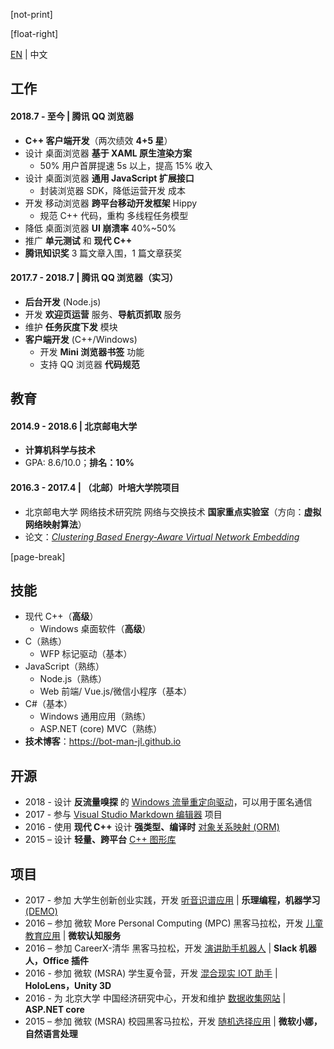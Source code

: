 ﻿[not-print]

[float-right]

[EN](CV-en.md) | 中文

## 工作

#### 2018.7 - 至今 | 腾讯 QQ 浏览器

- **C++ 客户端开发**（两次绩效 **4+5 星**）
- 设计 桌面浏览器 **基于 XAML 原生渲染方案**
  - 50% 用户首屏提速 5s 以上，提高 15% 收入
- 设计 桌面浏览器 **通用 JavaScript 扩展接口**
  - 封装浏览器 SDK，降低运营开发 成本
- 开发 移动浏览器 **跨平台移动开发框架** Hippy
  - 规范 C++ 代码，重构 多线程任务模型
- 降低 桌面浏览器 **UI 崩溃率** 40%~50%
- 推广 **单元测试** 和 **现代 C++**
- **腾讯知识奖** 3 篇文章入围，1 篇文章获奖

#### 2017.7 - 2018.7 | 腾讯 QQ 浏览器（实习）

-  **后台开发** (Node.js)
  - 开发 **欢迎页运营** 服务、**导航页抓取** 服务
  - 维护 **任务灰度下发** 模块
- **客户端开发** (C++/Windows)
  - 开发 **Mini 浏览器书签** 功能
  - 支持 QQ 浏览器 **代码规范**

## 教育

#### 2014.9 - 2018.6 | 北京邮电大学

- **计算机科学与技术**
- GPA: 8.6/10.0；**排名：10%**

#### 2016.3 - 2017.4 | （北邮）叶培大学院项目

- 北京邮电大学 网络技术研究院 网络与交换技术 **国家重点实验室**（方向：**虚拟网络映射算法**）
- 论文：[_Clustering Based Energy-Aware Virtual Network Embedding_](http://journals.sagepub.com/doi/full/10.1177/1550147717726714)

[page-break]

## 技能

- 现代 C++（**高级**）
  - Windows 桌面软件（**高级**）
- C（熟练）
  - WFP 标记驱动（基本）
- JavaScript（熟练）
  - Node.js（熟练）
  - Web 前端/ Vue.js/微信小程序（基本）
- C#（基本）
  - Windows 通用应用（熟练）
  - ASP.NET (core) MVC（熟练）
- **技术博客**：https://bot-man-jl.github.io

## 开源

- 2018 - 设计 **反流量嗅探** 的 [Windows 流量重定向驱动](https://github.com/BOT-Man-JL/WFP-Traffic-Redirection-Driver)，可以用于匿名通信
- 2017 - 参与 [Visual Studio Markdown 编辑器](https://github.com/madskristensen/MarkdownEditor) 项目
- 2016 - 使用 **现代 C++** 设计 **强类型、编译时** [对象关系映射 (ORM)](https://github.com/BOT-Man-JL/ORM-Lite) 
- 2015 – 设计 **轻量、跨平台** [C++ 图形库](https://github.com/BOT-Man-JL/EggAche-GL)

## 项目

- 2017 - 参加 大学生创新创业实践，开发 [听音识谱应用](https://github.com/YuJianghao/YouPu) | **乐理编程，机器学习** [(DEMO)](https://bot-man-jl.github.io/YouPu)
- 2016 – 参加 微软 More Personal Computing (MPC) 黑客马拉松，开发 [儿童教育应用](https://github.com/BOT-Man-JL/Better-Kids) | **微软认知服务**
- 2016 – 参加 CareerX-清华 黑客马拉松，开发 [演讲助手机器人](https://github.com/xinhuaRadioLAB/HackerX_slive) | **Slack 机器人，Office 插件**
- 2016 - 参加 微软 (MSRA) 学生夏令营，开发 [混合现实 IOT 助手](https://github.com/BOT-Man-JL/IOT-Holo-Assistant) | **HoloLens，Unity 3D**
- 2016 - 为 北京大学 中国经济研究中心，开发和维护 [数据收集网站](https://github.com/ZhangYuef/Survey_Platform_ccer) | **ASP.NET core**
- 2015 – 参加 微软 (MSRA) 校园黑客马拉松，开发 [随机选择应用](https://www.microsoft.com/store/apps/Random%20Master/9NBLGGH6HCP7) | **微软小娜，自然语言处理**
